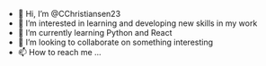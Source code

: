- 👋 Hi, I’m @CChristiansen23
- 👀 I’m interested in learning and developing new skills in my work
- 🌱 I’m currently learning Python and React
- 💞️ I’m looking to collaborate on something interesting
- 📫 How to reach me ...

<!---
CChristiansen23/CChristiansen23 is a ✨ special ✨ repository because its `README.md` (this file) appears on your GitHub profile.
You can click the Preview link to take a look at your changes.
--->
